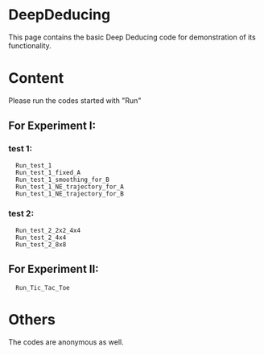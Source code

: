 # DeepDeducing
This page contains the basic Deep Deducing code for demonstration of its functionality.

# Content
Please run the codes started with "Run" 

## For Experiment I:

 ### test 1:

      Run_test_1
      Run_test_1_fixed_A
      Run_test_1_smoothing_for_B
      Run_test_1_NE_trajectory_for_A
      Run_test_1_NE_trajectory_for_B

 ### test 2:

      Run_test_2_2x2_4x4
      Run_test_2_4x4
      Run_test_2_8x8

## For Experiment II:

      Run_Tic_Tac_Toe

# Others
The codes are anonymous as well.

